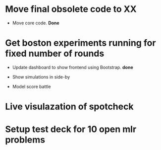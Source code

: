 # Move final obsolete code to XX

+ Move core code. **Done**

# Get boston experiments running for fixed number of rounds

+ Update dashboard to show frontend using Bootstrap. **done**

+ Show simulations in side-by

+ Model score battle

# Live visulazation of spotcheck

# Setup test deck for 10 open mlr problems


